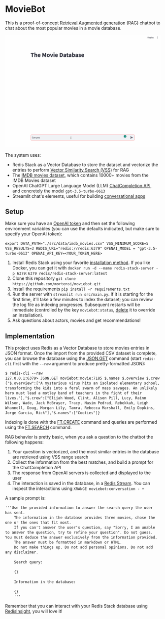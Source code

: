 # MovieBot

This is a proof-of-concept [Retrieval Augmented generation](https://ai.meta.com/blog/retrieval-augmented-generation-streamlining-the-creation-of-intelligent-natural-language-processing-models/) (RAG) chatbot to chat about the most popular movies in a movie database.

![demo](src/static/moviebot.gif)

The system uses:

- Redis Stack as a Vector Database to store the dataset and vectorize the entries to perform [Vector Similarity Search (VSS)](https://redis.io/docs/interact/search-and-query/search/vectors/) for RAG
- The [IMDB movies dataset](https://www.kaggle.com/datasets/ashpalsingh1525/imdb-movies-dataset), which contains 10000+ movies from the IMDB Movies dataset
- OpenAI ChatGPT Large Language Model (LLM) [ChatCompletion API](https://platform.openai.com/docs/guides/gpt/chat-completions-api), and concretely the model `gpt-3.5-turbo-0613`
- Streamlit chat's elements, useful for building [conversational apps](https://docs.streamlit.io/knowledge-base/tutorials/build-conversational-apps)


## Setup

Make sure you have an [OpenAI token](https://text-gen.com/get-openai-access-token) and then set the following environment variables (you can use the defaults indicated, but make sure to specify your OpenAI token):

```commandline
export DATA_PATH="./src/data/imdb_movies.csv" VSS_MINIMUM_SCORE=5 VSS_RESULTS=3 REDIS_URL="redis://redis:6379" OPENAI_MODEL = "gpt-3.5-turbo-0613" OPENAI_API_KEY=<YOUR_TOKEN_HERE>
```

1. Install Redis Stack using your favorite [installation method](https://redis.io/docs/getting-started/install-stack/). If you like Docker, you can get it with `docker run -d --name redis-stack-server -p 6379:6379 redis/redis-stack-server:latest`
2. Clone this repository `git clone https://github.com/mortensi/moviebot.git`
3. Install the requirements `pip install -r requirements.txt`
4. Run the server with `streamlit run src/main.py`. If it is starting for the first time, it'll take a few minutes to index the dataset; you can review the log file as indexing progresses. Subsequent restarts will be immediate (controlled by the key `moviebot:status`, [delete](https://redis.io/commands/del/) it to override an installation).
5. Ask questions about actors, movies and get recommendations!


## Implementation

This project uses Redis as a Vector Database to store movies entries in JSON format. Once the import from the provided CSV dataset is complete, you can browse the database using the [JSON.GET](https://redis.io/commands/json.get/) command (start `redis-cli` first with the `--raw` argument to produce pretty-formatted JSON):

```commandline
$ redis-cli --raw
127.0.0.1:6379> JSON.GET moviebot:movie:7185 $.names $.overview $.crew
{"$.overview":["A mysterious virus hits an isolated elementary school, transforming the kids into a feral swarm of mass savages. An unlikely hero must lead a motley band of teachers in the fight of their lives."],"$.crew":["Elijah Wood, Clint, Alison Pill, Lucy, Rainn Wilson, Wade, Jack McBrayer, Tracy, Nasim Pedrad, Rebekkah, Leigh Whannell, Doug, Morgan Lily, Tamra, Rebecca Marshall, Emily Dopkins, Jorge Garcia, Rick"],"$.names":["Cooties"]}
```

Indexing is done with the [FT.CREATE](https://redis.io/commands/ft.create/) command and queries are performed using the [FT.SEARCH](https://redis.io/commands/ft.search/) command.

RAG behavior is pretty basic, when you ask a question to the chatbot the following happens:

1. Your question is vectorized, and the most similar entries in the database are retrieved using VSS range search
2. Collect the information from the best matches, and build a prompt for the ChatCompletion API
3. The response from OpenAI servers is collected and displayed to the user
4. The interaction is saved in the database, in a [Redis Stream](https://redis.io/docs/data-types/streams/). You can inspect the interactions using `XRANGE moviebot:conversation - +` 

A sample prompt is:

```
'''Use the provided information to answer the search query the user has sent.
    The information in the database provides three movies, chose the one or the ones that fit most.
    If you can't answer the user's question, say "Sorry, I am unable to answer the question, try to refine your question". Do not guess. You must deduce the answer exclusively from the information provided. 
    The answer must be formatted in markdown or HTML.
    Do not make things up. Do not add personal opinions. Do not add any disclaimer.

    Search query: 

    {}

    Information in the database: 

    {}
    '''
```

Remember that you can interact with your Redis Stack database using [RedisInsight](https://redis.com/redis-enterprise/redis-insight/), you will love it!